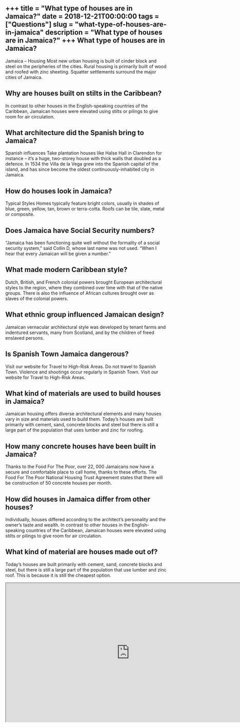 +++
title = "What type of houses are in Jamaica?"
date = 2018-12-21T00:00:00
tags = ["Questions"]
slug = "what-type-of-houses-are-in-jamaica"
description = "What type of houses are in Jamaica?"
+++
What type of houses are in Jamaica?
-----------------------------------

Jamaica – Housing Most new urban housing is built of cinder block and steel on the peripheries of the cities. Rural housing is primarily built of wood and roofed with zinc sheeting. Squatter settlements surround the major cities of Jamaica.

Why are houses built on stilts in the Caribbean?
------------------------------------------------

In contrast to other houses in the English-speaking countries of the Caribbean, Jamaican houses were elevated using stilts or pilings to give room for air circulation.

What architecture did the Spanish bring to Jamaica?
---------------------------------------------------

Spanish influences Take plantation houses like Halse Hall in Clarendon for instance – it’s a huge, two-storey house with thick walls that doubled as a defence. In 1534 the Villa de la Vega grew into the Spanish capital of the island, and has since become the oldest continuously-inhabited city in Jamaica.

How do houses look in Jamaica?
------------------------------

Typical Styles Homes typically feature bright colors, usually in shades of blue, green, yellow, tan, brown or terra-cotta. Roofs can be tile, slate, metal or composite.

Does Jamaica have Social Security numbers?
------------------------------------------

“Jamaica has been functioning quite well without the formality of a social security system,” said Collin D, whose last name was not used. “When I hear that every Jamaican will be given a number.”

What made modern Caribbean style?
---------------------------------

Dutch, British, and French colonial powers brought European architectural styles to the region, where they combined over time with that of the native groups. There is also the influence of African cultures brought over as slaves of the colonial powers.

What ethnic group influenced Jamaican design?
---------------------------------------------

Jamaican vernacular architectural style was developed by tenant farms and indentured servants, many from Scotland, and by the children of freed enslaved persons.

Is Spanish Town Jamaica dangerous?
----------------------------------

Visit our website for Travel to High-Risk Areas. Do not travel to Spanish Town. Violence and shootings occur regularly in Spanish Town. Visit our website for Travel to High-Risk Areas.

What kind of materials are used to build houses in Jamaica?
-----------------------------------------------------------

Jamaican housing offers diverse architectural elements and many houses vary in size and materials used to build them. Today’s houses are built primarily with cement, sand, concrete blocks and steel but there is still a large part of the population that uses lumber and zinc for roofing.

How many concrete houses have been built in Jamaica?
----------------------------------------------------

Thanks to the Food For The Poor, over 22, 000 Jamaicans now have a secure and comfortable place to call home, thanks to these efforts. The Food For The Poor National Housing Trust Agreement states that there will be construction of 50 concrete houses per month.

How did houses in Jamaica differ from other houses?
---------------------------------------------------

Individually, houses differed according to the architect’s personality and the owner’s taste and wealth. In contrast to other houses in the English-speaking countries of the Caribbean, Jamaican houses were elevated using stilts or pilings to give room for air circulation.

What kind of material are houses made out of?
---------------------------------------------

Today’s houses are built primarily with cement, sand, concrete blocks and steel, but there is still a large part of the population that use lumber and zinc roof. This is because it is still the cheapest option.

<iframe allow="accelerometer; autoplay; clipboard-write; encrypted-media; gyroscope; picture-in-picture" allowfullscreen="" class="__youtube_prefs__  epyt-is-override  no-lazyload" data-no-lazy="1" data-origheight="433" data-origwidth="770" data-skipgform_ajax_framebjll="" height="433" id="_ytid_80744" loading="lazy" src="https://www.youtube.com/embed/xxyvFArNQLA?enablejsapi=1&autoplay=0&cc_load_policy=0&cc_lang_pref=&iv_load_policy=1&loop=0&modestbranding=0&rel=1&fs=1&playsinline=0&autohide=2&theme=dark&color=red&controls=1&" title="YouTube player" width="770"></iframe>
